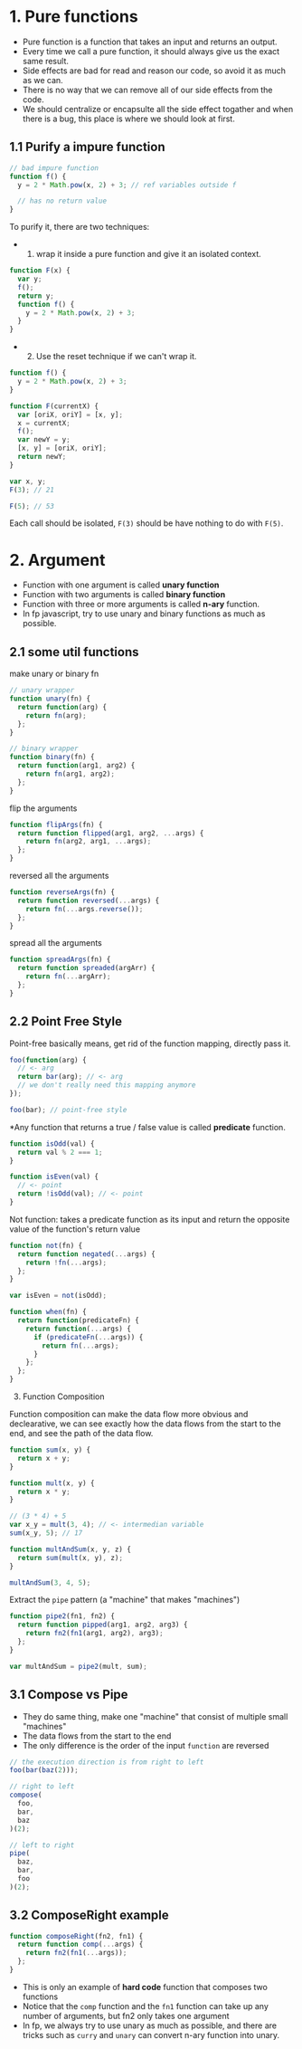 # 1. Pure functions

- Pure function is a function that takes an input and returns an output.
- Every time we call a pure function, it should always give us the exact same result.
- Side effects are bad for read and reason our code, so avoid it as much as we can.
- There is no way that we can remove all of our side effects from the code.
- We should centralize or encapsulte all the side effect togather and when there is a bug, this place is where we should look at first.

## 1.1 Purify a impure function

```js
// bad impure function
function f() {
  y = 2 * Math.pow(x, 2) + 3; // ref variables outside f

  // has no return value
}
```

To purify it, there are two techniques:

- 1. wrap it inside a pure function and give it an isolated context.

```js
function F(x) {
  var y;
  f();
  return y;
  function f() {
    y = 2 * Math.pow(x, 2) + 3;
  }
}
```

- 2. Use the reset technique if we can't wrap it.

```js
function f() {
  y = 2 * Math.pow(x, 2) + 3;
}

function F(currentX) {
  var [oriX, oriY] = [x, y];
  x = currentX;
  f();
  var newY = y;
  [x, y] = [oriX, oriY];
  return newY;
}

var x, y;
F(3); // 21

F(5); // 53
```

Each call should be isolated, `F(3)` should be have nothing to do with `F(5)`.

# 2. Argument

- Function with one argument is called **unary function**
- Function with two arguments is called **binary function**
- Function with three or more arguments is called **n-ary** function.
- In fp javascript, try to use unary and binary functions as much as possible.

## 2.1 some util functions

make unary or binary fn

```js
// unary wrapper
function unary(fn) {
  return function(arg) {
    return fn(arg);
  };
}

// binary wrapper
function binary(fn) {
  return function(arg1, arg2) {
    return fn(arg1, arg2);
  };
}
```

flip the arguments

```js
function flipArgs(fn) {
  return function flipped(arg1, arg2, ...args) {
    return fn(arg2, arg1, ...args);
  };
}
```

reversed all the arguments

```js
function reverseArgs(fn) {
  return function reversed(...args) {
    return fn(...args.reverse());
  };
}
```

spread all the arguments

```js
function spreadArgs(fn) {
  return function spreaded(argArr) {
    return fn(...argArr);
  };
}
```

## 2.2 Point Free Style

Point-free basically means, get rid of the function mapping, directly pass it.

```js
foo(function(arg) {
  // <- arg
  return bar(arg); // <- arg
  // we don't really need this mapping anymore
});

foo(bar); // point-free style
```

\*Any function that returns a true / false value is called **predicate** function.

```js
function isOdd(val) {
  return val % 2 === 1;
}

function isEven(val) {
  // <- point
  return !isOdd(val); // <- point
}
```

Not function: takes a predicate function as its input and return the opposite value of the function's return value

```js
function not(fn) {
  return function negated(...args) {
    return !fn(...args);
  };
}

var isEven = not(isOdd);
```

```js
function when(fn) {
  return function(predicateFn) {
    return function(...args) {
      if (predicateFn(...args)) {
        return fn(...args);
      }
    };
  };
}
```

3. Function Composition

Function composition can make the data flow more obvious and declearative, we can see exactly how the data flows from the start to the end, and see the path of the data flow.

```js
function sum(x, y) {
  return x + y;
}

function mult(x, y) {
  return x * y;
}

// (3 * 4) + 5
var x_y = mult(3, 4); // <- intermedian variable
sum(x_y, 5); // 17

function multAndSum(x, y, z) {
  return sum(mult(x, y), z);
}

multAndSum(3, 4, 5);
```

Extract the `pipe` pattern (a "machine" that makes "machines")

```js
function pipe2(fn1, fn2) {
  return function pipped(arg1, arg2, arg3) {
    return fn2(fn1(arg1, arg2), arg3);
  };
}

var multAndSum = pipe2(mult, sum);
```

## 3.1 Compose vs Pipe

- They do same thing, make one "machine" that consist of multiple small "machines"
- The data flows from the start to the end
- The only difference is the order of the input `function` are reversed

```js
// the execution direction is from right to left
foo(bar(baz(2)));

// right to left
compose(
  foo,
  bar,
  baz
)(2);

// left to right
pipe(
  baz,
  bar,
  foo
)(2);
```

## 3.2 ComposeRight example

```js
function composeRight(fn2, fn1) {
  return function comp(...args) {
    return fn2(fn1(...args));
  };
}
```

- This is only an example of **hard code** function that composes two functions
- Notice that the `comp` function and the `fn1` function can take up any number of arguments, but fn2 only takes one argument
- In fp, we always try to use unary as much as possible, and there are tricks such as `curry` and `unary` can convert n-ary function into unary.
